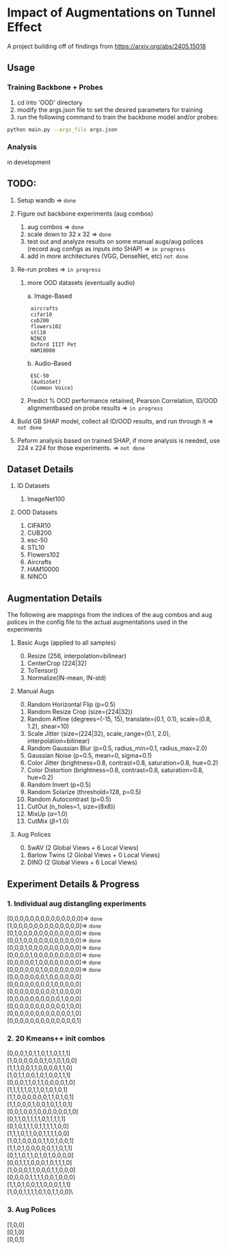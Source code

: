 # Impact of Augmentations on Tunnel Effect

A project building off of findings from https://arxiv.org/abs/2405.15018

Usage
-------------

### Training Backbone + Probes

1. cd into 'OOD' directory
2. modify the args.json file to set the desired parameters for training
3. run the following command to train the backbone model and/or probes:
```bash
python main.py --args_file args.json
```

### Analysis
in development

## TODO:

1. Setup wandb => `done`
2. Figure out backbone experiments (aug combos)

    1. aug combos => `done`
    3. scale down to 32 x 32 => `done`
    4. test out and analyze results on some manual augs/aug polices (record aug configs as inputs into SHAP) => `in progress`
    5. add in more architectures (VGG, DenseNet, etc) `not done`

3. Re-run probes => `in progress`

    1. more OOD datasets (eventually audio)
        
        a. Image-Based
            
            aircrafts
            cifar10
            cub200
            flowers102
            stl10
            NINCO
            Oxford IIIT Pet
            HAM10000

        b. Audio-Based
            
            ESC-50
            (AudioSet)
            (Common Voice)

    2. Predict % OOD performance retained, Pearson Correlation, ID/OOD alignmentbased on probe results => `in progress`

4. Build GB SHAP model, collect all ID/OOD results, and run through it => `not done`
5. Peform analysis based on trained SHAP, if more analysis is needed, use 224 x 224 for those experiments. => `not done`

## Dataset Details

1. ID Datasets

    1. ImageNet100

2. OOD Datasets

    1. CIFAR10
    2. CUB200
    3. esc-50
    4. STL10
    5. Flowers102
    6. Aircrafts
    7. HAM10000
    8. NINCO

## Augmentation Details

The following are mappings from the indices of the aug combos and aug polices in the config file to the actual augmentations used in the experiments

1. Basic Augs (applied to all samples)

    0. Resize (256, interpolation=bilinear)
    1. CenterCrop (224|32)
    2. ToTensor()
    3. Normalize(IN-mean, IN-std)

2. Manual Augs
    
    0. Random Horizontal Flip (p=0.5)
    1. Random Resize Crop (size=(224|32))
    2. Random Affine (degrees=(-15, 15), translate=(0.1, 0.1), scale=(0.8, 1.2), shear=10)
    3. Scale Jitter (size=(224|32), scale_range=(0.1, 2.0), interpolation=bilinear)
    4. Random Gaussian Blur (p=0.5, radius_min=0.1, radius_max=2.0)
    5. Gaussian Noise (p=0.5, mean=0, sigma=0.1)
    6. Color Jitter (brightness=0.8, contrast=0.8, saturation=0.8, hue=0.2)
    7. Color Distortion (brightness=0.8, contrast=0.8, saturation=0.8, hue=0.2)
    8. Random Invert (p=0.5)
    9. Random Solarize (threshold=128, p=0.5)
    10. Random Autocontrast (p=0.5)
    11. CutOut (n_holes=1, size=(8x8))
    12. MixUp ($\alpha$=1.0)
    13. CutMix ($\beta$=1.0)

3. Aug Polices

    0. SwAV (2 Global Views + 6 Local Views)
    1. Barlow Twins (2 Global Views + 0 Local Views)
    2. DINO (2 Global Views + 6 Local Views)


## Experiment Details & Progress

### 1. Individual aug distangling experiments

[0,0,0,0,0,0,0,0,0,0,0,0,0,0]\=> `done`\
[1,0,0,0,0,0,0,0,0,0,0,0,0,0]\=> `done`\
[0,1,0,0,0,0,0,0,0,0,0,0,0,0]\=> `done`\
[0,0,1,0,0,0,0,0,0,0,0,0,0,0]\=> `done`\
[0,0,0,1,0,0,0,0,0,0,0,0,0,0]\=> `done`\
[0,0,0,0,1,0,0,0,0,0,0,0,0,0]\=> `done`\
[0,0,0,0,0,1,0,0,0,0,0,0,0,0]\=> `done`\
[0,0,0,0,0,0,1,0,0,0,0,0,0,0]\=> `done`\
[0,0,0,0,0,0,0,1,0,0,0,0,0,0]\
[0,0,0,0,0,0,0,0,1,0,0,0,0,0]\
[0,0,0,0,0,0,0,0,0,1,0,0,0,0]\
[0,0,0,0,0,0,0,0,0,0,1,0,0,0]\
[0,0,0,0,0,0,0,0,0,0,0,1,0,0]\
[0,0,0,0,0,0,0,0,0,0,0,0,1,0]\
[0,0,0,0,0,0,0,0,0,0,0,0,0,1]

### 2. 20 Kmeans++ init combos

[0,0,0,1,0,1,1,0,1,1,0,1,1,1]\
[1,0,0,0,0,0,0,1,0,1,0,1,0,0]\
[1,1,1,0,0,1,1,0,0,0,0,1,1,0]\
[1,0,1,1,0,0,1,0,1,0,0,1,1,1]\
[0,0,0,1,1,0,1,1,0,0,0,0,1,0]\
[1,1,1,1,1,0,1,1,0,1,0,1,0,1]\
[1,1,0,0,0,0,0,0,1,1,0,1,0,1]\
[1,1,0,0,0,1,0,0,1,0,1,1,0,1]\
[0,0,1,0,0,1,0,0,0,0,0,0,1,0]\
[0,1,1,0,1,1,1,1,0,1,1,1,1,1]\
[0,1,0,1,1,1,0,1,1,1,1,1,0,0]\
[1,1,1,0,1,1,0,0,1,1,1,1,0,0]\
[1,0,1,0,0,0,0,1,1,0,1,0,0,1]\
[1,1,0,1,0,0,0,0,0,1,1,0,1,1]\
[0,1,1,0,1,1,0,1,0,1,0,0,0,0]\
[0,0,1,1,1,0,0,0,1,0,1,1,1,0]\
[1,0,0,0,1,1,0,0,0,1,1,0,0,0]\
[0,0,0,0,1,1,1,1,0,0,1,0,0,0]\
[1,1,0,1,0,0,1,1,0,0,0,1,1,1]\
[1,0,0,1,1,1,1,0,1,0,1,1,0,0]\

### 3. Aug Polices

[1,0,0]\
[0,1,0]\
[0,0,1]
